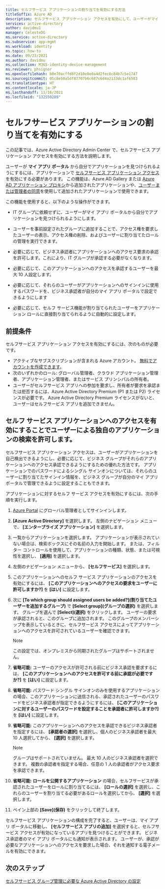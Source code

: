 ```yaml
---
title: セルフサービス アプリケーションの割り当てを有効にする方法
titleSuffix: Azure AD
description: セルフサービス アプリケーション アクセスを有効にして、ユーザーがマイ アプリ ポータルで自分のアプリケーションを見つけられるようにします
services: active-directory
author: davidmu1
manager: CelesteDG
ms.service: active-directory
ms.subservice: app-mgmt
ms.workload: identity
ms.topic: how-to
ms.date: 09/23/2021
ms.author: davidmu
ms.collection: M365-identity-device-management
ms.reviewer: phsignor
ms.openlocfilehash: b0e70acffd8f2d10e8e0a4d2fec8c84b7c5e1747
ms.sourcegitcommit: 05c8e50a5df87707b6c687c6d4a2133dc1af6583
ms.translationtype: HT
ms.contentlocale: ja-JP
ms.lasthandoff: 11/16/2021
ms.locfileid: "132550289"
---
```

# <a name="enable-self-service-application-assignment"></a>セルフサービス アプリケーションの割り当てを有効にする

この記事では、Azure Active Directory Admin Center で、セルフサービス アプリケーション アクセスを有効にする方法を説明します。

ユーザーが **マイ アプリ ポータル** から自分でアプリケーションを見つけられるようにするには、アプリケーションで [セルフサービス アプリケーション アクセス](my-apps-deployment-plan.md)を有効にする必要があります。 この機能は、Azure AD Gallery または [Azure AD アプリケーション プロキシ](../app-proxy/application-proxy.md)から追加されたアプリケーションや、[ユーザーまたは管理者の同意](../develop/application-consent-experience.md)を使用して追加されたアプリケーションで使用できます。

この機能を使用すると、以下のような操作ができます。

- IT グループに依頼せずに、ユーザーがマイ アプリ ポータルから自分でアプリケーションを見つけられるようにします。

- ユーザーを事前設定されたグループに追加することで、アクセス権を要求したユーザーの表示、アクセス権の削除、およびユーザーに割り当てたロールの管理を実行できます。

- 必要に応じて、ビジネス承認者にアプリケーションへのアクセス要求の承認を許可します。これにより、IT グループが承認する必要がなくなります。

- 必要に応じて、このアプリケーションへのアクセスを承認するユーザーを最大 10 人設定します。

- 必要に応じて、それらのユーザーがアプリケーションへのサインインに使用するパスワードを、ビジネス承認者が自分のマイ アプリ ポータルで設定できるようにします

- 必要に応じて、セルフ サービス機能が割り当てられたユーザーをアプリケーション ロールに直接割り当てられるように自動的に設定します。

## <a name="prerequisites"></a>前提条件

セルフサービス アプリケーション アクセスを有効にするには、次のものが必要です。

- アクティブなサブスクリプションが含まれる Azure アカウント。 [無料でアカウントを作成できます](https://azure.microsoft.com/free/?WT.mc_id=A261C142F)。
- 次のいずれかのロール: グローバル管理者、クラウド アプリケーション管理者、アプリケーション管理者、またはサービス プリンシパルの所有者。
- ユーザーがセルフサービス アプリへの参加を要求し、所有者が要求を承認または拒否するには、Azure Active Directory Premium (P1 または P2) ライセンスが必要です。 Azure Active Directory Premium ライセンスがないと、ユーザーはセルフサービス アプリを追加できません。

## <a name="enable-self-service-application-access-to-allow-users-to-find-their-own-applications"></a>セルフ サービス アプリケーションへのアクセスを有効にすることでユーザーによる独自のアプリケーションの検索を許可します。

セルフサービス アプリケーション アクセスは、ユーザーがアプリケーションを自己検出できるようにし、必要に応じて、ビジネス グループがそれらのアプリケーションへのアクセス承認できるようにするための優れた方法です。 アプリケーションでのパスワードによるシングル サインオンについては、それらのユーザーに割り当てたサインイン情報を、ビジネス グループが自分のマイ アプリ ポータルで管理できるように設定することもできます。

アプリケーションに対するセルフ サービス アクセスを有効にするには、次の手順を実行します。

1. [Azure Portal](https://portal.azure.com) にグローバル管理者としてサインインします。

1. **[Azure Active Directory]** を選択します。 左側のナビゲーション メニューで、 **[エンタープライズ アプリケーション]** を選択します。

1. 一覧からアプリケーションを選択します。 アプリケーションが表示されていない場合は、検索ボックスにその名前の入力を開始します。 または、フィルター コントロールを使用して、アプリケーションの種類、状態、または可視性を選択し、 **[適用]** を選択します。

1. 左側のナビゲーション メニューから、 **[セルフサービス]** を選択します。

1. このアプリケーションへのセルフ サービス アプリケーションのアクセスを有効にするには、 **[このアプリケーションへのアクセスの要求をユーザーに許可しますか?]** を **[はい]** に設定します。

1. 次に **[To which group should assigned users be added?]\(割り当てたユーザーを追加するグループ\)** で **[Select group]\(グループの選択\)** を選択します。 グループを選んで **[Select]\(選択\)** をクリックします。 ユーザーの要求が承認されると、このグループに追加されます。 このグループのメンバーシップを表示しているときに、セルフサービス アクセスによってアプリケーションへのアクセスを許可されているユーザーを確認できます。
  
    > [!NOTE]
    > この設定では、オンプレミスから同期されたグループはサポートされません。

1. **省略可能:** ユーザーのアクセスが許可される前にビジネス承認を要求するには、 **[このアプリケーションへのアクセスを許可する前に承認が必要ですか?]** を **[はい]** に設定します。

1. **省略可能:** パスワード シングル サインオンのみを使用するアプリケーションの場合、このアプリケーションに送信される、承認されたユーザーのパスワードをビジネス承認者が指定できるようにするには、 **[このアプリケーションに対するユーザーのパスワードを設定することを承認者に許可しますか?]** を **[はい]** に設定します。

1. **省略可能:** このアプリケーションへのアクセスを承認できるビジネス承認者を指定するには、 **[承認者の選択]** を選択し、個人のビジネス承認者を最大 10 人選択してから、 **[選択]** を選択します。

    >[!NOTE]
    >グループはサポートされていません。 最大 10 人のビジネス承認者を選択できます。 複数の承認者を指定する場合、任意の 1 人の承認者がアクセス要求を承認できます。

1. **省略可能:** **ロールを公開するアプリケーション** の場合、セルフサービスが承認されたユーザーをロールに割り当てるには、 **[ロールの選択]** を選択し、これらのユーザーを割り当てる必要があるロールを選択してから、 **[選択]** を選択します。

1. ペイン上部の **[Save]\(保存\)** をクリックして終了します。

セルフサービス アプリケーションの構成を完了すると、ユーザーは、マイ アプリ ポータルに移動し、 **[セルフサービス アプリの追加]** を選択すると、セルフサービス アクセスが有効になっているアプリを見つけることができます。 ビジネス承認者のマイ アプリ ポータルにも通知が表示されます。 ユーザーが、承認が必要なアプリケーションへのアクセスを要求した場合、それを通知する電子メールを有効にできます。

## <a name="next-steps"></a>次のステップ

[セルフサービス グループ管理に必要な Azure Active Directory の設定](../enterprise-users/groups-self-service-management.md)
